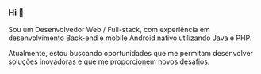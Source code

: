 ### Hi 👋

Sou um Desenvolvedor Web / Full-stack, com experiência em desenvolvimento Back-end e mobile Android nativo utilizando Java e PHP.

Atualmente, estou buscando oportunidades que me permitam desenvolver soluções inovadoras e que me proporcionem novos desafios. 

<!--
**VitorAugusto/vitoraugusto** is a ✨ _special_ ✨ repository because its `README.md` (this file) appears on your GitHub profile.

Here are some ideas to get you started:

- 🔭 I’m currently working on ...
- 🌱 I’m currently learning ...
- 👯 I’m looking to collaborate on ...
- 🤔 I’m looking for help with ...
- 💬 Ask me about ...
- 📫 How to reach me: ...
- 😄 Pronouns: ...
- ⚡ Fun fact: ...
-->
